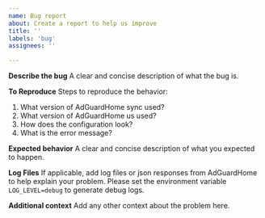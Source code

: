 ```yaml
---
name: Bug report
about: Create a report to help us improve
title: ''
labels: 'bug'
assignees: ''

---
```


**Describe the bug**
A clear and concise description of what the bug is.

**To Reproduce**
Steps to reproduce the behavior:
1. What version of AdGuardHome sync used?
2. What version of AdGuardHome us used?
3. How does the configuration look?
4. What is the error message?

**Expected behavior**
A clear and concise description of what you expected to happen.

**Log Files**
If applicable, add log files or json responses from AdGuardHome to help explain your problem.
Please set  the environment variable `LOG_LEVEL=debug` to generate debug logs.

**Additional context**
Add any other context about the problem here.
